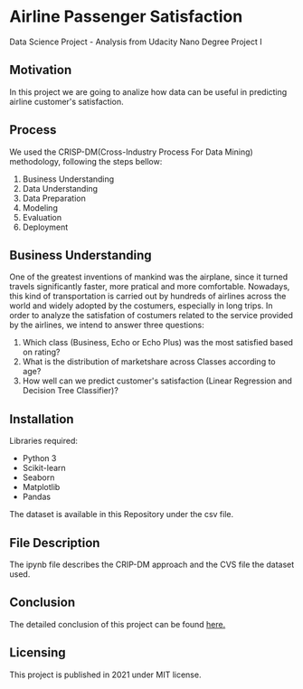 # Airline Passenger Satisfaction
Data Science Project - Analysis from Udacity Nano Degree Project I


## Motivation

In this project we are going to analize how data can be useful in predicting airline customer's satisfaction. 

## Process 

We used the CRISP-DM(Cross-Industry Process For Data Mining) methodology, following the steps bellow:

1. Business Understanding
2. Data Understanding
3. Data Preparation
4. Modeling
5. Evaluation
6. Deployment

## Business Understanding 

One of the greatest inventions of mankind was the airplane, since it turned travels significantly faster, more pratical and more comfortable. Nowadays, this kind of transportation is carried out by hundreds of airlines across the world and widely adopted by the costumers, especially in long trips. In order to analyze the satisfation of costumers related to the service provided by the airlines, we intend to answer three questions:

1. Which class (Business, Echo or Echo Plus) was the most satisfied based on rating?
2. What is the distribution of marketshare across Classes according to age?
3. How well can we predict customer's satisfaction (Linear Regression and Decision Tree Classifier)?

## Installation

Libraries required: 

- Python 3
- Scikit-learn
- Seaborn
- Matplotlib
- Pandas

The dataset is available in this Repository under the csv file.

## File Description

The ipynb file describes the CRIP-DM approach and the CVS file the dataset used. 

## Conclusion 

The detailed conclusion of this project can be found [here.](https://medium.com/@pedromelonet22/is-it-possible-to-predict-how-satisfied-a-passenger-will-be-e204f2bfbb0f)

## Licensing 

This project is published in 2021 under MIT license. 



